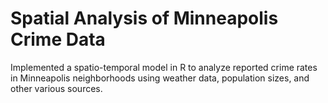 # Spatial Analysis of Minneapolis Crime Data
Implemented a spatio-temporal model in R to analyze reported crime rates in Minneapolis neighborhoods using weather data, population sizes, and other various sources.
